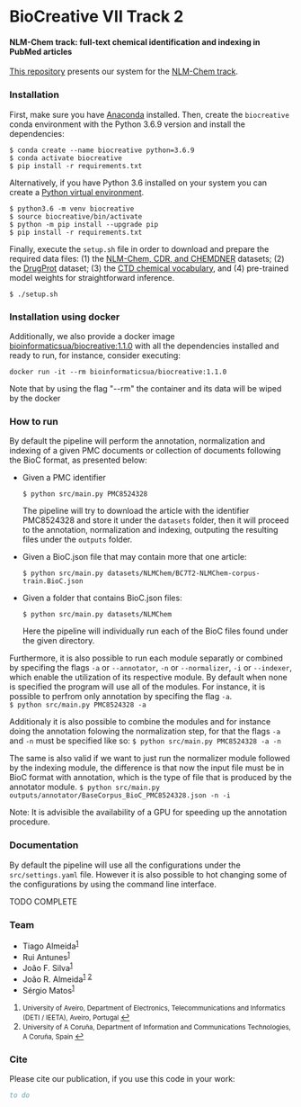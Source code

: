 # BioCreative VII Track 2

#### NLM-Chem track: full-text chemical identification and indexing in PubMed articles

[This repository](https://github.com/bioinformatics-ua/biocreativeVII_track2) presents our system for the
[NLM-Chem track](https://biocreative.bioinformatics.udel.edu/tasks/biocreative-vii/track-2/).


### Installation

First, make sure you have [Anaconda](https://www.anaconda.com/products/individual) installed.
Then, create the `biocreative` conda environment with the Python 3.6.9 version and install the dependencies:

```
$ conda create --name biocreative python=3.6.9
$ conda activate biocreative
$ pip install -r requirements.txt
```

Alternatively, if you have Python 3.6 installed on your system you can create a [Python virtual environment](https://docs.python.org/3/library/venv.html).

```
$ python3.6 -m venv biocreative
$ source biocreative/bin/activate
$ python -m pip install --upgrade pip
$ pip install -r requirements.txt
```

Finally, execute the `setup.sh` file in order to download and prepare the required data files: (1) the [NLM-Chem, CDR, and CHEMDNER](https://ftp.ncbi.nlm.nih.gov/pub/lu/BC7-NLM-Chem-track/) datasets; (2) the [DrugProt](https://doi.org/10.5281/zenodo.5119892) dataset; (3) the [CTD chemical vocabulary](http://ctdbase.org/downloads/#allchems), and (4) pre-trained model weights for straightforward inference.

```
$ ./setup.sh
```

### Installation using docker

Additionally, we also provide a docker image [bioinformaticsua/biocreative:1.1.0](https://hub.docker.com/r/bioinformaticsua/biocreative) with all the dependencies installed and ready to run, for instance, consider executing:

```
docker run -it --rm bioinformaticsua/biocreative:1.1.0
```

Note that by using the flag "--rm" the container and its data will be wiped by the docker

### How to run 

By default the pipeline will perform the annotation, normalization and indexing of a given PMC documents or collection of documents following the BioC format, as presented below:

- Given a PMC identifier
	```
	$ python src/main.py PMC8524328
	```
	The pipeline will try to download the article with the identifier PMC8524328 and store it under the `datasets` folder, then it will proceed to the annotation, normalization and indexing, outputing the resulting files under the `outputs` folder.


- Given a BioC.json file that may contain more that one article:
	```
	$ python src/main.py datasets/NLMChem/BC7T2-NLMChem-corpus-train.BioC.json
	```
- Given a folder that contains BioC.json files:
	```
	$ python src/main.py datasets/NLMChem
	```
	Here the pipeline will individually run each of the BioC files found under the given directory.

Furthermore, it is also possible to run each module separatly or combined by specifing the flags `-a`  or `--annotator`, `-n`  or `--normalizer`, `-i`  or `--indexer`, which enable the utilization of its respective module. By default when none is specified the program will use all of the modules. For instance, it is possible to perfrom only annotation by specifing the flag `-a`.  
	```
	$ python src/main.py PMC8524328 -a
	```
    
Additionaly it is also possible to combine the modules and for instance doing the annotation folowing the normalization step, for that the flags `-a` and `-n` must be specified like so:
	```
	$ python src/main.py PMC8524328 -a -n
	```

The same is also valid if we want to just run the normalizer module followed by the indexing module, the difference is that now the input file must be in BioC format with annotation, which is the type of file that is produced by the annotator module.
	```
	$ python src/main.py outputs/annotator/BaseCorpus_BioC_PMC8524328.json -n -i
	```

Note: It is advisible the availability of a GPU for speeding up the annotation procedure.

### Documentation

By default the pipeline will use all the configurations under the `src/settings.yaml` file. However it is also possible to hot changing some of the configurations by using the command line interface.

TODO COMPLETE


### Team
  * Tiago Almeida<sup id="a1">[1](#f1)</sup>
  * Rui Antunes<sup id="a1">[1](#f1)</sup>
  * João F. Silva<sup id="a1">[1](#f1)</sup>
  * João R. Almeida<sup id="a1">[1](#f1)</sup> <sup id="a2">[2](#f2)</sup>
  * Sérgio Matos<sup id="a1">[1](#f1)</sup>

1. <small id="f1"> University of Aveiro, Department of Electronics, Telecommunications and Informatics (DETI / IEETA), Aveiro, Portugal </small> [↩](#a1)
2. <small id="f2"> University of A Coruña, Department of Information and Communications Technologies, A Coruña, Spain </small> [↩](#a2)


### Cite

Please cite our publication, if you use this code in your work:

```bib
to do
```
